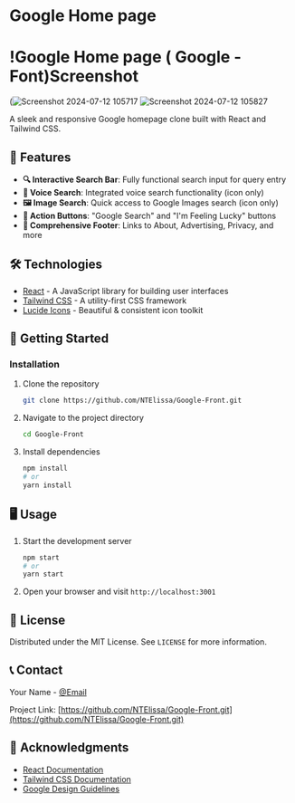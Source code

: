 # Google Home page

# !Google Home page (  Google -Font)Screenshot
(![Screenshot 2024-07-12 105717](https://github.com/user-attachments/assets/8c731b95-9451-4ee1-a2d2-63cdae7abcf6)
![Screenshot 2024-07-12 105827](https://github.com/user-attachments/assets/4a67910b-2893-4f57-8434-ab379a578ae9)


A sleek and responsive Google homepage clone built with React and Tailwind CSS.

## 🌟 Features

- **🔍 Interactive Search Bar**: Fully functional search input for query entry
- **🎤 Voice Search**: Integrated voice search functionality (icon only)
- **🖼️ Image Search**: Quick access to Google Images search (icon only)
- **🔘 Action Buttons**: "Google Search" and "I'm Feeling Lucky" buttons
- **🦶 Comprehensive Footer**: Links to About, Advertising, Privacy, and more

## 🛠️ Technologies

- [React](https://reactjs.org/) - A JavaScript library for building user interfaces
- [Tailwind CSS](https://tailwindcss.com/) - A utility-first CSS framework
- [Lucide Icons](https://lucide.dev/) - Beautiful & consistent icon toolkit

## 🚀 Getting Started


### Installation

1. Clone the repository
   ```sh
   git clone https://github.com/NTElissa/Google-Front.git
   ```
2. Navigate to the project directory
   ```sh
   cd Google-Front
   ```
3. Install dependencies
   ```sh
   npm install
   # or
   yarn install
   ```

## 🖥️ Usage

1. Start the development server
   ```sh
   npm start
   # or
   yarn start
   ```
2. Open your browser and visit `http://localhost:3001`


## 📄 License

Distributed under the MIT License. See `LICENSE` for more information.

## 📞 Contact

Your Name - [@Email](ntihindukaelissa77gmail.com) 

Project Link: [https://github.com/NTElissa/Google-Front.git](https://github.com/NTElissa/Google-Front.git)

## 🙏 Acknowledgments

- [React Documentation](https://reactjs.org/docs/getting-started.html)
- [Tailwind CSS Documentation](https://tailwindcss.com/docs)
- [Google Design Guidelines](https://design.google/)
